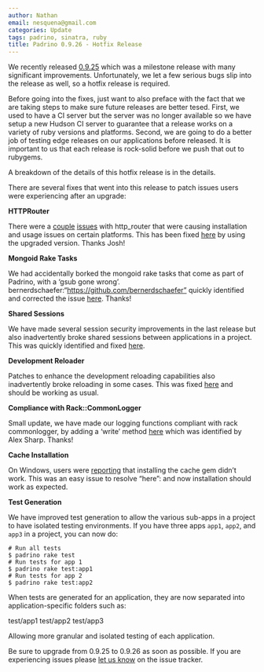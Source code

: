 ```yaml
---
author: Nathan
email: nesquena@gmail.com
categories: Update
tags: padrino, sinatra, ruby
title: Padrino 0.9.26 - Hotfix Release
---
```


We recently released [0.9.25](http://www.padrinorb.com/blog/padrino-0-9-25-slim-and-erubis-caching-and-fixes) which was a milestone release with many significant improvements. Unfortunately, we let a few serious bugs slip into the release as well, so a hotfix release is required.

Before going into the fixes, just want to also preface with the fact that we are taking steps to make sure future releases are better tesed. First, we used to have a CI server but the server was no longer available so we have setup a new Hudson CI server to guarantee that a release works on a variety of ruby versions and platforms. Second, we are going to do a better job of testing edge releases on our applications before released. It is important to us that each release is rock-solid before we push that out to rubygems.

A breakdown of the details of this hotfix release is in the details.

<break>

There are several fixes that went into this release to patch issues users were experiencing after an upgrade:

**HTTPRouter**

There were a [couple](https://github.com/padrino/padrino-framework/issues/496) [issues](https://github.com/padrino/padrino-framework/issues/495) with http\_router that were causing installation and usage issues on certain platforms. This has been fixed [here](https://github.com/padrino/padrino-framework/commit/a616af1853719b0d7bd23d2f47f88810d77f220d) by using the upgraded version. Thanks Josh!

**Mongoid Rake Tasks**

We had accidentally borked the mongoid rake tasks that come as part of Padrino, with a ‘gsub gone wrong’. bernerdschaefer:“https://github.com/bernerdschaefer” quickly identified and corrected the issue [here](https://github.com/padrino/padrino-framework/commit/8978c8c75ed84d2799dfe60805eda4ab1fa56df4). Thanks!

**Shared Sessions**

We have made several session security improvements in the last release but also inadvertently broke shared sessions between applications in a project. This was quickly identified and fixed [here](https://github.com/padrino/padrino-framework/commit/ef40aa09d2568446dfff3a3c15c91712e1076ffa).

**Development Reloader**

Patches to enhance the development reloading capabilities also inadvertently broke reloading in some cases. This was fixed [here](https://github.com/padrino/padrino-framework/commit/8fe18e8b0bf1f95769e9ee8538c332da1762749d) and should be working as usual.

**Compliance with Rack::CommonLogger**

Small update, we have made our logging functions compliant with rack commonlogger, by adding a ‘write’ method [here](https://github.com/padrino/padrino-framework/commit/ab1e61e39b3ed54a67bf80a70a182371d633bf30) which was identified by Alex Sharp. Thanks!

**Cache Installation**

On Windows, users were [reporting](https://github.com/padrino/padrino-framework/issues/491) that installing the cache gem didn’t work. This was an easy issue to resolve “here”: and now installation should work as expected.

**Test Generation**

We have improved test generation to allow the various sub-apps in a project to have isolated testing environments. If you have three apps `app1`, `app2`, and `app3` in a project, you can now do:

    # Run all tests
    $ padrino rake test
    # Run tests for app 1
    $ padrino rake test:app1
    # Run tests for app 2
    $ padrino rake test:app2

When tests are generated for an application, they are now separated into application-specific folders such as:

test/app1
 test/app2
 test/app3

Allowing more granular and isolated testing of each application.

Be sure to upgrade from 0.9.25 to 0.9.26 as soon as possible. If you are experiencing issues please [let us know](https://github.com/padrino/padrino-framework/issues) on the issue tracker.
